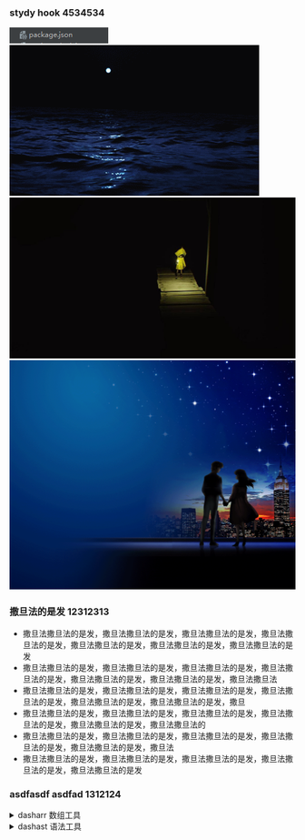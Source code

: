 ### stydy hook 4534534
![ccc333](../tests/images/png/wmk.png)
![aa1](../tests/images/gif/1525.gif)
![bb22](../tests/images/jpg/20c01.jpg)
![ddd444](../tests/images/gif/53.gif)

### 撒旦法的是发 12312313
- 撒旦法撒旦法的是发，撒旦法撒旦法的是发，撒旦法撒旦法的是发，撒旦法撒旦法的是发，撒旦法撒旦法的是发，撒旦法撒旦法的是发，撒旦法撒旦法的是发
- 撒旦法撒旦法的是发，撒旦法撒旦法的是发，撒旦法撒旦法的是发，撒旦法撒旦法的是发，撒旦法撒旦法的是发，撒旦法撒旦法的是发，撒旦法撒旦法
- 撒旦法撒旦法的是发，撒旦法撒旦法的是发，撒旦法撒旦法的是发，撒旦法撒旦法的是发，撒旦法撒旦法的是发，撒旦法撒旦法的是发，撒旦
- 撒旦法撒旦法的是发，撒旦法撒旦法的是发，撒旦法撒旦法的是发，撒旦法撒旦法的是发，撒旦法撒旦法的是发，撒旦法撒旦法的
- 撒旦法撒旦法的是发，撒旦法撒旦法的是发，撒旦法撒旦法的是发，撒旦法撒旦法的是发，撒旦法撒旦法的是发，撒旦法
- 撒旦法撒旦法的是发，撒旦法撒旦法的是发，撒旦法撒旦法的是发，撒旦法撒旦法的是发，撒旦法撒旦法的是发

### asdfasdf asdfad 1312124
<details>
  <summary>dasharr 数组工具</summary>
    <details>
      <summary style="margin-left: 20px">&nbsp;&nbsp;&nbsp;&nbsp;func Include[T comparable](haystack []T, needle T) bool 判断一个 needle值 是否存在于 haystack切片 当中</summary>
      <pre>
@Param haystack 只能是 slice
@Param needle 是 haystack[0] 类型的值
@Tips comparable 表示go里面 所有内置的 可以使用==或!=来进行比较的类型集合。如 int、uint、float、bool、struct、指针
@Editor robotyang at 2023</pre>
    </details>
    <details>
      <summary style="margin-left: 20px">&nbsp;&nbsp;&nbsp;&nbsp;func Include[T comparable](haystack []T, needle T) bool 判断一个 needle值 是否存在于 haystack切片 当中</summary>
      <pre>
@Param haystack 只能是 slice
@Param needle 是 haystack[0] 类型的值
@Tips comparable 表示go里面 所有内置的 可以使用==或!=来进行比较的类型集合。如 int、uint、float、bool、struct、指针
@Editor robotyang at 2023</pre>
    </details>
</details>

<details>
  <summary>dashast 语法工具</summary>
    <details>
      <summary style="margin-left: 20px">&nbsp;&nbsp;&nbsp;&nbsp;func Include[T comparable](haystack []T, needle T) bool 判断一个 needle值 是否存在于 haystack切片 当中</summary>
      <pre>
@Param haystack 只能是 slice
@Param needle 是 haystack[0] 类型的值
@Tips comparable 表示go里面 所有内置的 可以使用==或!=来进行比较的类型集合。如 int、uint、float、bool、struct、指针
@Editor robotyang at 2023</pre>
    </details>
    <details>
      <summary style="margin-left: 20px">&nbsp;&nbsp;&nbsp;&nbsp;func Include[T comparable](haystack []T, needle T) bool 判断一个 needle值 是否存在于 haystack切片 当中</summary>
      <pre>
@Param haystack 只能是 slice
@Param needle 是 haystack[0] 类型的值
@Tips comparable 表示go里面 所有内置的 可以使用==或!=来进行比较的类型集合。如 int、uint、float、bool、struct、指针
@Editor robotyang at 2023</pre>
    </details>
</details>
